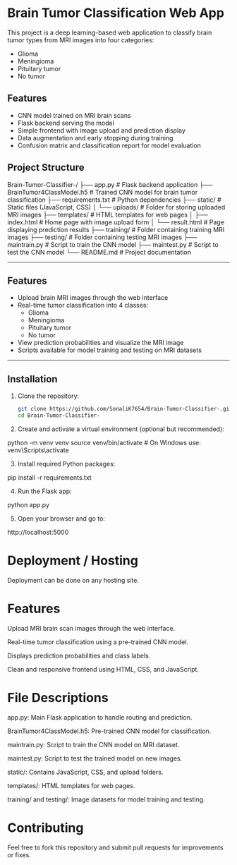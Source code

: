 # Brain Tumor Classification Web App

This project is a deep learning-based web application to classify brain tumor types from MRI images into four categories:
- Glioma
- Meningioma
- Pituitary tumor
- No tumor

## Features
- CNN model trained on MRI brain scans
- Flask backend serving the model
- Simple frontend with image upload and prediction display
- Data augmentation and early stopping during training
- Confusion matrix and classification report for model evaluation

## Project Structure
Brain-Tumor-Classifier-/
├── app.py # Flask backend application
├── BrainTumor4ClassModel.h5 # Trained CNN model for brain tumor classification
├── requirements.txt # Python dependencies
├── static/ # Static files (JavaScript, CSS)
│ └── uploads/ # Folder for storing uploaded MRI images
├── templates/ # HTML templates for web pages
│ ├── index.html # Home page with image upload form
│ └── result.html # Page displaying prediction results
├── training/ # Folder containing training MRI images
├── testing/ # Folder containing testing MRI images
├── maintrain.py # Script to train the CNN model
├── maintest.py # Script to test the CNN model
└── README.md # Project documentation


---

## Features

- Upload brain MRI images through the web interface
- Real-time tumor classification into 4 classes:
  - Glioma
  - Meningioma
  - Pituitary tumor
  - No tumor
- View prediction probabilities and visualize the MRI image
- Scripts available for model training and testing on MRI datasets

---

## Installation

1. Clone the repository:

   ```bash
   git clone https://github.com/SonaliK7654/Brain-Tumor-Classifier-.git
   cd Brain-Tumor-Classifier-

2. Create and activate a virtual environment (optional but recommended):

python -m venv venv
source venv/bin/activate   # On Windows use: venv\Scripts\activate

3. Install required Python packages:

pip install -r requirements.txt
 
4. Run the Flask app:

python app.py

5. Open your browser and go to:

http://localhost:5000


# Deployment / Hosting
Deployment can be done on any hosting site.

# Features
Upload MRI brain scan images through the web interface.

Real-time tumor classification using a pre-trained CNN model.

Displays prediction probabilities and class labels.

Clean and responsive frontend using HTML, CSS, and JavaScript.

# File Descriptions
app.py: Main Flask application to handle routing and prediction.

BrainTumor4ClassModel.h5: Pre-trained CNN model for classification.

maintrain.py: Script to train the CNN model on MRI dataset.

maintest.py: Script to test the trained model on new images.

static/: Contains JavaScript, CSS, and upload folders.

templates/: HTML templates for web pages.

training/ and testing/: Image datasets for model training and testing.

# Contributing
Feel free to fork this repository and submit pull requests for improvements or fixes.



